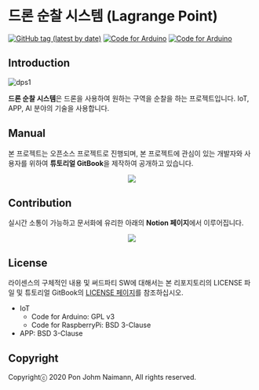 # 드론 순찰 시스템 (Lagrange Point)

[![GitHub tag (latest by date)](https://img.shields.io/github/v/tag/osamhack2020/IoT_KookMoBan_PonJohmNaimann)](https://github.com/osamhack2020/IoT_KookMoBan_PonJohmNaimann/releases)
[![Code for Arduino](https://img.shields.io/badge/Code_for_Arduino-GPL_v3.0-green?&style=flat)](https://github.com/osamhack2020/IoT_KookMoBan_PonJohmNaimann/blob/master/LICENSE)
[![Code for Arduino](https://img.shields.io/badge/Code_for_Raspberry-BSD_3--Clause-green?&style=flat)](https://github.com/osamhack2020/IoT_KookMoBan_PonJohmNaimann/blob/master/LICENSE)

## Introduction
![dps1](https://user-images.githubusercontent.com/20692398/192144223-1a90aecf-acb6-4e5e-b8f9-908175871b8f.PNG)

**드론 순찰 시스템**은 드론을 사용하여 원하는 구역을 순찰을 하는 프로젝트입니다. IoT, APP, AI 분야의 기술을 사용합니다.

## Manual
본 프로젝트는 오픈소스 프로젝트로 진행되며, 본 프로젝트에 관심이 있는 개발자와 사용자를 위하여 **튜토리얼 GitBook**을 제작하여 공개하고 있습니다.

<p align="center">
<a href="https://lagrange-point.gitbook.io/drone/">
<img src="https://img.shields.io/badge/GitBook-project_doc-blue?&style=for-the-badge&logo=github">
</a>
</p>


## Contribution
실시간 소통이 가능하고 문서화에 유리한 아래의 **Notion 페이지**에서 이루어집니다.

<p align="center">
<a href="https://www.notion.so/Lagrange-Point-bfc8306e4e9345f8995096ed1fd1c6dc"  target="_blank">
<img src="https://img.shields.io/badge/NOTION-team_page-green?&style=for-the-badge&logo=notion">
</a>
</p>


## License
라이센스의 구체적인 내용 및 써드파티 SW에 대해서는 본 리포지토리의 LICENSE 파일 및 튜토리얼 GitBook의 <a href="https://lagrange-point.gitbook.io/drone/">LICENSE 페이지</a>를 참조하십시오.
* IoT
  * Code for Arduino: GPL v3
  * Code for RaspberryPi: BSD 3-Clause
* APP: BSD 3-Clause



## Copyright
Copyrightⓒ 2020 Pon Johm Naimann, All rights reserved.

